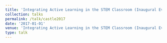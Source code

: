 ```yaml
---
title: 'Integrating Active Learning in the STEM Classroom (Inaugural Event)'
collection: talks
permalink: /talk/castle2017
date: '2017-01-01'
venue: 'Integrating Active Learning in the STEM Classroom (Inaugural Event). Pedagogical Readiness Oversight for Future Educators in STEM Subjects (PROFESS) at Drexel University. Philadelphia, PA. April, 2017'
type: talk
---
```


